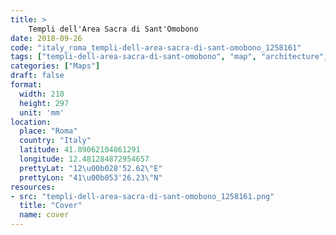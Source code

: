 ```yaml
---
title: > 
    Templi dell'Area Sacra di Sant'Omobono
date: 2018-09-26
code: "italy_roma_templi-dell-area-sacra-di-sant-omobono_1258161"
tags: ["templi-dell-area-sacra-di-sant-omobono", "map", "architecture", "buildings", "Roma", "Italy"]
categories: ["Maps"]
draft: false
format:
  width: 210
  height: 297
  unit: 'mm'
location:
  place: "Roma"
  country: "Italy"
  latitude: 41.89062104861291
  longitude: 12.481284872954657
  prettyLat: "12\u00b028'52.62\"E"
  prettyLon: "41\u00b053'26.23\"N"
resources:
- src: "templi-dell-area-sacra-di-sant-omobono_1258161.png"
  title: "Cover"
  name: cover
---
```

